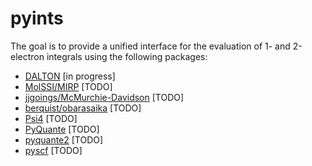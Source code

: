 # pyints

The goal is to provide a unified interface for the evaluation of 1- and 2-electron integrals using the following packages:

* [DALTON](http://daltonprogram.org/) [in progress]
* [MolSSI/MIRP](https://molssi.github.io/MIRP/index.html) [TODO]
* [jjgoings/McMurchie-Davidson](https://github.com/jjgoings/McMurchie-Davidson/) [TODO]
* [berquist/obarasaika](https://github.com/berquist/obarasaika/) [TODO]
* [Psi4](http://psicode.org/) [TODO]
* [PyQuante](https://github.com/berquist/pyquante) [TODO]
* [pyquante2](https://github.com/rpmuller/pyquante2) [TODO]
* [pyscf](https://github.com/sunqm/pyscf/) [TODO]
